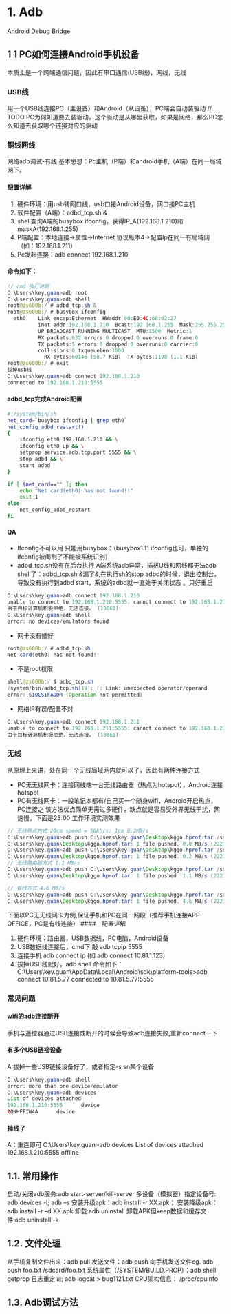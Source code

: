 # 1.	Adb
Android Debug Bridge
## 1 1 PC如何连接Android手机设备
本质上是一个跨端通信问题，因此有串口通信(USB线)，网线，无线
### USB线
   用一个USB线连接PC（主设备）和Android（从设备），PC端会自动装驱动
   // TODO PC为何知道要去装驱动，这个驱动是从哪里获取，如果是网络，那么PC怎么知道去获取哪个链接对应的驱动
### 铜线网线
网络adb调试-有线
基本思想：Pc主机（P端）和android手机（A端）在同一局域网下。
#### 配置详解
1.	硬件环境：用usb转网口线，usb口接Android设备，网口接PC主机
2.	软件配置（A端）：adbd_tcp.sh &
3.	shell查询A端的busybox ifconfig，获得IP_A(192.168.1.210)和maskA(192.168.1.255)
4.	P端配置：本地连接->属性->Internet 协议版本4->配置Ip在同一有局域网（如：192.168.1.211）
5.	Pc发起连接：adb connect 192.168.1.210
#### 命令如下：
```java
// cmd 执行说明
C:\Users\key.guan>adb root
C:\Users\key.guan>adb shell
root@zs600b:/ # adbd_tcp.sh &
root@zs600b:/ # busybox ifconfig
  eth0    Link encap:Ethernet  HWaddr 00:E0:4C:68:02:27
          inet addr:192.168.1.210  Bcast:192.168.1.255  Mask:255.255.255.0
          UP BROADCAST RUNNING MULTICAST  MTU:1500  Metric:1
          RX packets:832 errors:0 dropped:0 overruns:0 frame:0
          TX packets:5 errors:0 dropped:0 overruns:0 carrier:0
          collisions:0 txqueuelen:1000
	        RX bytes:60146 (58.7 KiB)  TX bytes:1198 (1.1 KiB)
root@zs600b:/ # exit
拔掉usb线
C:\Users\key.guan>adb connect 192.168.1.210
connected to 192.168.1.210:5555
```
#### adbd_tcp完成Android配置
``` sh
#!/system/bin/sh
net_card=`busybox ifconfig | grep eth0`
net_config_adbd_restart()
{
	ifconfig eth0 192.168.1.210 && \
	ifconfig eth0 up && \
	setprop service.adb.tcp.port 5555 && \
	stop adbd && \
	start adbd
}

if [ $net_card=="" ]; then
	echo "Net card(eth0) has not found!!"
	exit 1
else
	net_config_adbd_restart
fi

```
#### QA
- Ifconfig不可以用
只能用busybox：（busybox1.11 ifconfig也可，单独的ifconfig被阉割了不能被系统识别）
- adbd_tcp.sh没有在后台执行
A端系统adb异常，插拔U线和网线都无法adb shell了：adbd_tcp.sh &漏了&,在执行sh的stop adbd的时候，退出控制台，导致没有执行到adbd start，系统的adbd就一直处于关闭状态
。只好重启
``` java
C:\Users\key.guan>adb connect 192.168.1.210
unable to connect to 192.168.1.210:5555: cannot connect to 192.168.1.210:5555:
由于目标计算机积极拒绝，无法连接。 (10061)
C:\Users\key.guan>adb shell
error: no devices/emulators found
```
- 网卡没有插好
``` java
root@zs600b:/ # adbd_tcp.sh
Net card(eth0) has not found!!
```
- 不是root权限
``` java
shell@zs600b:/ $ adbd_tcp.sh
/system/bin/adbd_tcp.sh[19]: [: Link: unexpected operator/operand
error: SIOCSIFADDR (Operation not permitted)
```
- 网络IP有误/配置不对
``` java
C:\Users\key.guan>adb connect 192.168.1.211
unable to connect to 192.168.1.211:5555: cannot connect to 192.168.1.211:5555:
由于目标计算机积极拒绝，无法连接。 (10061)
```
### 无线
从原理上来讲，处在同一个无线局域网内就可以了，因此有两种连接方式
-  PC无无线网卡：连接网线端一台无线路由器（热点为hotspot），Android连接hotspot
-  PC有无线网卡：一般笔记本都有/自己买一个随身wifi，Android开启热点，PC连接之
该方法优点简单无需过多硬件，缺点就是容易受外界无线干扰，网速慢。下面是23:00 工作环境实测效果
```java
// 无线热点方式 20cm speed = 50kb/s; 1cm 0.2MB/s
C:\Users\key.guan>adb push C:\Users\key.guan\Desktop\kggo.hprof.tar /sdcard/
C:\Users\key.guan\Desktop\kggo.hprof.tar: 1 file pushed. 0.0 MB/s (22210059 bytes in 439.870s)
C:\Users\key.guan>adb push C:\Users\key.guan\Desktop\kggo.hprof.tar /sdcard/tsts3
C:\Users\key.guan\Desktop\kggo.hprof.tar: 1 file pushed. 0.2 MB/s (22210059 bytes in 120.611s)
// 无线路由器方式 1.1 MB/s
C:\Users\key.guan>adb push C:\Users\key.guan\Desktop\kggo.hprof.tar /sdcard/tsts
C:\Users\key.guan\Desktop\kggo.hprof.tar: 1 file pushed. 1.1 MB/s (22210059 bytes in 19.918s)

// 有线方式 4.6 MB/s
C:\Users\key.guan>adb push C:\Users\key.guan\Desktop\kggo.hprof.tar /sdcard/tst
C:\Users\key.guan\Desktop\kggo.hprof.tar: 1 file pushed. 4.6 MB/s (22210059 bytes in 4.651s)
```

下面以PC无无线网卡为例,保证手机和PC在同一网段（推荐手机连接APP-OFFICE，PC是有线连接）
####　配置详解
1.	硬件环境：路由器，USB数据线，PC电脑，Android设备
2.	USB数据线连接后，cmd下 敲 adb tcpip 5555
3.	连接手机 adb connect ip (如 adb connect 10.81.1.123)
4.	拔掉USB线就好，adb shell
命令如下：
C:\Users\key.guan\AppData\Local\Android\sdk\platform-tools>adb connect 10.81.5.77
connected to 10.81.5.77:5555

### 常见问题
#### wifi的adb连接断开
手机与遥控器通过USB连接或断开的时候会导致adb连接失败,重新connect一下
#### 有多个USB链接设备
A:拔掉一些USB链接设备好了，或者指定-s sn某个设备
``` java
C:\Users\key.guan>adb shell
error: more than one device/emulator
C:\Users\key.guan>adb devices
List of devices attached
192.168.1.210:5555      device
2QNHFFIW4A      device
```
#### 掉线了
A：重连即可
C:\Users\key.guan>adb devices
List of devices attached
192.168.1.210:5555      offline




## 1.1.	常用操作
启动/关闭adb服务:adb start-server/kill-server
多设备（模拟器）指定设备号: adb devices -l; adb –s <serialNumber>
安装升级apk：adb install -r XX.apk；
安装降级apk：adb install -r –d XX.apk
卸载:adb uninstall <package>
卸载APK但keep数据和缓存文件:adb uninstall -k <package>

## 1.2.	文件处理
从手机复制文件出来：adb pull <remote> <local>
发送文件：adb push <local> <remote>
向手机发送文件eg. adb push foo.txt /sdcard/foo.txt
系统属性（/SYSTEM/BUILD.PROP）：adb shell getprop
日志重定向; adb logcat > bug1121.txt
CPU架构信息： /proc/cpuinfo
## 1.3.	Adb调试方法
